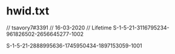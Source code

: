 # hwid.txt
// tsavory7#3391
// 16-03-2020
// Lifetime
S-1-5-21-3116795234-961826502-2656645277-1002

S-1-5-21-2888995636-1745950434-1897153059-1001
